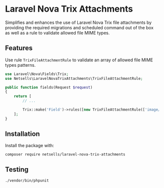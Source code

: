 Laravel Nova Trix Attachments
=============================

Simplifies and enhances the use of Laravel Nova Trix file attachments by providing the required migrations and scheduled command out of the box as well as a rule to validate allowed file MIME types.

## Features

Use rule `TrixFileAttachmentRule` to validate an array of allowed file MIME types patterns.

```php
use Laravel\Nova\Fields\Trix;
use Netsells\LaravelNovaTrixAttachments\TrixFileAttachmentRule;

public function fields(Request $request)
{
    return [
        // ...

        Trix::make('Field')->rules([new TrixFileAttachmentRule(['image/*'])]),
    ];
}

```

## Installation

Install the package with:

`composer require netsells/laravel-nova-trix-attachments`


## Testing

`./vendor/bin/phpunit`
